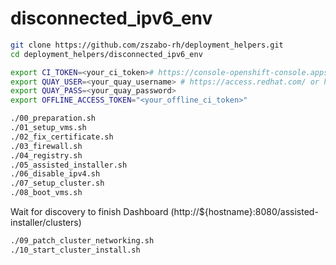 # disconnected_ipv6_env

```bash
git clone https://github.com/zszabo-rh/deployment_helpers.git
cd deployment_helpers/disconnected_ipv6_env

export CI_TOKEN=<your_ci_token># https://console-openshift-console.apps.ci.l2s4.p1.openshiftapps.com/
export QUAY_USER=<your_quay_username> # https://access.redhat.com/ or https://quay.io
export QUAY_PASS=<your_quay_password>
export OFFLINE_ACCESS_TOKEN="<your_offline_ci_token>"

./00_preparation.sh
./01_setup_vms.sh
./02_fix_certificate.sh
./03_firewall.sh
./04_registry.sh
./05_assisted_installer.sh
./06_disable_ipv4.sh
./07_setup_cluster.sh
./08_boot_vms.sh
```
Wait for discovery to finish
Dashboard (http://${hostname}:8080/assisted-installer/clusters)
```bash
./09_patch_cluster_networking.sh
./10_start_cluster_install.sh
```

